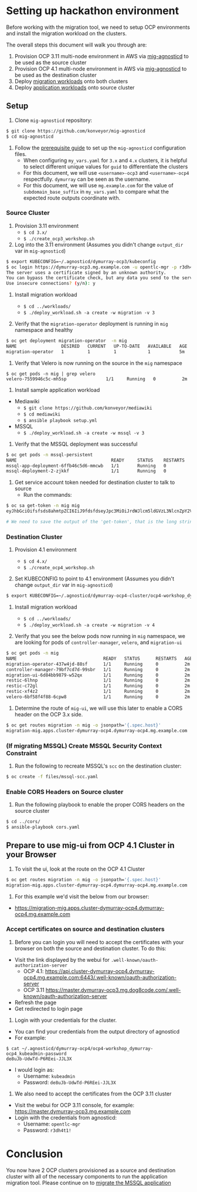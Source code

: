 # Setting up hackathon environment

Before working with the migration tool, we need to setup OCP environments and
install the migration workload on the clusters.

The overall steps this document will walk you through are:

 1. Provision OCP 3.11 multi-node environment in AWS via [mig-agnosticd](https://github.com/konveyor/mig-agnosticd/3.x/) to be used as the source cluster
 1. Provision OCP 4.1 multi-node environment in AWS via [mig-agnosticd](https://github.com/konveyor/mig-agnosticd/4.x/) to be used as the destination cluster
 1. Deploy [migration workloads](https://github.com/konveyor/mig-agnosticd/tree/master/workloads) onto both clusters
 1. Deploy [application workloads](https://github.com/konveyor/mig-agnosticd/tree/master/workloads) onto source cluster

## Setup

1. Clone `mig-agnosticd` repository:
```bash
$ git clone https://github.com/konveyor/mig-agnosticd
$ cd mig-agnosticd
```
1. Follow the [prerequisite guide](https://github.com/konveyor/mig-agnosticd#pre-provisioning-steps) to set up the `mig-agnosticd` configuration files.
    * When configuring `my_vars.yaml` for `3.x` and `4.x` clusters, it is helpful to select different unique values for `guid` to differentiate the clusters
    * For this document, we will use `<username>-ocp3` and `<username>-ocp4` respectfully. `dymurray` can be seen as the username.
    * For this document, we will use `mg.example.com` for the value of `subdomain_base_suffix` in `my_vars.yaml` to compare what the expected route outputs coordinate with.

### Source Cluster
1. Provision 3.11 environment
    * `$ cd 3.x/`
    * `$ ./create_ocp3_workshop.sh`
1. Log into the 3.11 environment (Assumes you didn't change `output_dir` var in `mig-agnosticd`)
```bash
$ export KUBECONFIG=~/.agnosticd/dymurray-ocp3/kubeconfig
$ oc login https://dymurray-ocp3.mg.example.com -u opentlc-mgr -p r3dh4t1!
The server uses a certificate signed by an unknown authority.
You can bypass the certificate check, but any data you send to the server could be intercepted by others.
Use insecure connections? (y/n): y
```

1. Install migration workload
    * `$ cd ../workloads/`
    * `$ ./deploy_workload.sh -a create -w migration -v 3`

1. Verify that the `migration-operator` deployment is running in `mig` namespace and healthy
```bash
$ oc get deployment migration-operator  -n mig
NAME                 DESIRED   CURRENT   UP-TO-DATE   AVAILABLE   AGE
migration-operator   1         1         1            1           5m
```

1. Verify that Velero is now running on the source in the `mig` namespace
```
$ oc get pods -n mig | grep velero 
velero-7559946c5c-mh5sp               1/1     Running   0          2m
```

1. Install sample application workload
  * Mediawiki
    * `$ git clone https://github.com/konveyor/mediawiki`
    * `$ cd mediawiki`
    * `$ ansible playbook setup.yml`
  * MSSQL
    * `$ ./deploy_workload.sh -a create -w mssql -v 3`
    
1. Verify that the MSSQL deployment was successful
```bash
$ oc get pods -n mssql-persistent
NAME                                    READY     STATUS    RESTARTS   AGE
mssql-app-deployment-6ffb46c5d6-mmcwb   1/1       Running   0          30m
mssql-deployment-2-zjkkf                1/1       Running   0          19m
```

1. Get service account token needed for destination cluster to talk to source
    * Run the commands:
```bash
$ oc sa get-token -n mig mig
eyJhbGciOifsfsds8ahmtpZCI6IiJ9fdsfdseyJpc3MiOiJrdWJlcm5ldGVzL3NlcnZpY2VhY2NvdW50Iiwia3ViZXJuZXRlcy5pby9zZXJ2aWNlYWNjb3VudC9uYW1lc3BhY2UiOiJtaWciLCJrdWJlcm5ldGVzLmlvL3NlcnZpY2VhY2NvdW50L3NlY3JldC5uYW1lIjoibWlnLXRva2VuLTdxMnhjIiwia3ViZXJuZXRlcy5pby9zZXJ2aWNlYWNjb3VudC9zZXJ2aWNlLWFjY291bnQubmFtZSI6Im1pZyIsImt1YmVybmss7gc2VydmljZWFjY291bnQvc2VydmljZS1hY2NvdW50LnVpZCI6IjQ5NjYyZjgxLWEzNDItMTFlOS05NGRjLTA2MDlkNjY4OTQyMCIsInN1YiI6InN5c3RlbTpzZXJ2aWNlYWNjb3VudDptaWc6bWlnIn0.Qhcv0cwP539nSxbhIHFNHen0PNXSfLgBiDMFqt6BvHZBLET_UK0FgwyDxnRYRnDAHdxAGHN3dHxVtwhu-idHKI-mKc7KnyNXDfWe5O0c1xWv63BbEvyXnTNvpJuW1ChUGCY04DBb6iuSVcUMi04Jy_sVez00FCQ56xMSFzy5nLW5QpLFiFOTj2k_4Krcjhs8dgf02dgfkkshshjfgfsdfdsfdsa8fdsgdsfd8fasfdaTScsu4lEDSbMY25rbpr-XqhGcGKwnU58qlmtJcBNT3uffKuxAdgbqa-4zt9cLFeyayTKmelc1MLswlOvu3vvJ2soFx9VzWdPbGRMsjZWWLvJ246oyzwykYlBunYJbX3D_uPfyqoKfzA

# We need to save the output of the 'get-token', that is the long string we will enter into the mig-ui when we create a new cluster entry.
```

### Destination Cluster
1. Provision 4.1 environment
    * `$ cd 4.x/`
    * `$ ./create_ocp4_workshop.sh`
    
1. Set KUBECONFIG to point to 4.1 environment (Assumes you didn't change `output_dir` var in `mig-agnosticd`)
```bash
$ export KUBECONFIG=~/.agnosticd/dymurray-ocp4-cluster/ocp4-workshop_dymurray-ocp4_kubeconfig
```

1. Install migration workload
    * `$ cd ../workloads/`
    * `$ ./deploy_workload.sh -a create -w migration -v 4`

1. Verify that you see the below pods now running in `mig` namespace, we are looking for pods of `controller-manager`, `velero`, and `migration-ui`
```bash
$ oc get pods -n mig
NAME                                 READY   STATUS      RESTARTS   AGE
migration-operator-437w4jd-88sf      1/1     Running     0          2m
controller-manager-79bf7cd7d-99sbr   1/1     Running     0          2m
migration-ui-6d84bb9879-w52qx        1/1     Running     0          2m
restic-6lhnp                         1/1     Running     0          2m
restic-c72gl                         1/1     Running     0          2m
restic-xf4z2                         1/1     Running     0          2m
velero-6bf58f4f88-6cpw8              1/1     Running     0          2m
```

1. Determine the route of `mig-ui`, we will use this later to enable a CORS header on the OCP 3.x side.
```bash
$ oc get routes migration -n mig -o jsonpath='{.spec.host}'
migration-mig.apps.cluster-dymurray-ocp4.dymurray-ocp4.mg.example.com
```

### (If migrating MSSQL) Create MSSQL Security Context Constraint

1. Run the following to recreate MSSQL's `scc` on the destination cluster:
```bash
$ oc create -f files/mssql-scc.yaml
```

### Enable CORS Headers on Source cluster

1. Run the following playbook to enable the proper CORS headers on the source cluster
```bash
$ cd ../cors/
$ ansible-playbook cors.yaml
```

## Prepare to use mig-ui from OCP 4.1 Cluster in your Browser
1. To visit the ui, look at the route on the OCP 4.1 Cluster
```bash
$ oc get routes migration -n mig -o jsonpath='{.spec.host}'
migration-mig.apps.cluster-dymurray-ocp4.dymurray-ocp4.mg.example.com
```

1. For this example we'd visit the below from our browser:
  * https://migration-mig.apps.cluster-dymurray-ocp4.dymurray-ocp4.mg.example.com

### Accept certificates on source and destination clusters

1. Before you can login you will need to accept the certificates with your
   browser on both the source and destination cluster. To do this:
  * Visit the link displayed by the webui for `.well-known/oauth-authorization-server`
    * OCP 4.1: https://api.cluster-dymurray-ocp4.dymurray-ocp4.mg.example.com:6443/.well-known/oauth-authorization-server
    * OCP 3.11 https://master.dymurray-ocp3.mg.dog8code.com/.well-known/oauth-authorization-server
  * Refresh the page
  * Get redirected to login page
1. Login with your credentials for the cluster.
  * You can find your credentials from the output directory of agnosticd
  * For example:
```
$ cat ~/.agnosticd/dymurray-ocp4/ocp4-workshop_dymurray-ocp4_kubeadmin-password 
de8uJb-UdwTd-P6REei-JJL3X
```
  * I would login as:
    * Username:    `kubeadmin`
    * Password:    `de8uJb-UdwTd-P6REei-JJL3X`
1. We also need to accept the certificates from the OCP 3.11 cluster
  * Visit the webui for OCP 3.11 console, for example: https://master.dymurray-ocp3.mg.example.com
  * Login with the credentials from agnosticd:
    * Username: `opentlc-mgr`
    * Password: `r3dh4t1!`


# Conclusion

You now have 2 OCP clusters provisioned as a source and destination cluster with all of the necessary components to run the application migration tool. Please continue on to [migrate the MSSQL application](./Migrate.md)
